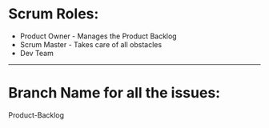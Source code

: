 
# Scrum Roles:
- Product Owner - Manages the Product Backlog
- Scrum Master - Takes care of all obstacles
- Dev Team

--- 

# Branch Name for all the issues:

Product-Backlog

# 